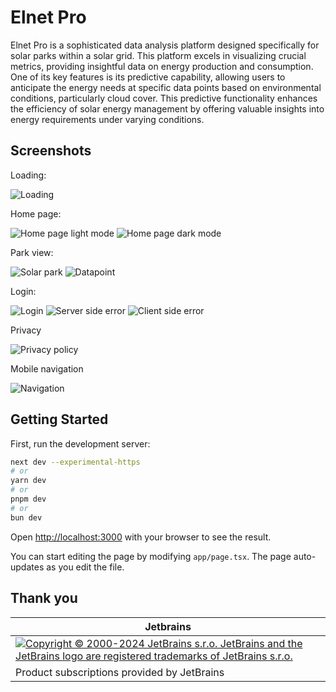 # Elnet Pro

Elnet Pro is a sophisticated data analysis platform designed specifically for solar parks within a solar grid. This platform excels in visualizing crucial metrics, providing insightful data on energy production and consumption. One of its key features is its predictive capability, allowing users to anticipate the energy needs at specific data points based on environmental conditions, particularly cloud cover. This predictive functionality enhances the efficiency of solar energy management by offering valuable insights into energy requirements under varying conditions.

## Screenshots

Loading:

![Loading](img/loading.gif)

Home page:

![Home page light mode](img/overview_light.png)
![Home page dark mode](img/overview_dark.png)

Park view:

![Solar park](img/park.jpeg)
![Datapoint](img/prediction.png)

Login:

![Login](img/login.png)
![Server side error](img/login_server.png)
![Client side error](img/login_client.png)

Privacy

![Privacy policy](img/privacy.png)

Mobile navigation

![Navigation](img/mobile_modal.png)

## Getting Started

First, run the development server:

```bash
next dev --experimental-https
# or
yarn dev
# or
pnpm dev
# or
bun dev
```

Open [http://localhost:3000](http://localhost:3000) with your browser to see the result.

You can start editing the page by modifying `app/page.tsx`. The page auto-updates as you edit the file.

## Thank you

| Jetbrains                                                                                                                                                                                                               |
|-------------------------------------------------------------------------------------------------------------------------------------------------------------------------------------------------------------------------|
| [![Copyright © 2000-2024 JetBrains s.r.o. JetBrains and the JetBrains logo are registered trademarks of JetBrains s.r.o.](https://resources.jetbrains.com/storage/products/company/brand/logos/jb_beam.svg)][jetbrains] |
| Product subscriptions provided by JetBrains                                                                                                                                                                             |

[jetbrains]: https://jb.gg/OpenSourceSupport